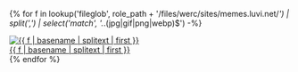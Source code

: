 {% for f in lookup('fileglob', role_path + '/files/werc/sites/memes.luvi.net/*') | split(',') | select('match', '.*\.(jpg|gif|png|webp)$') -%}
<div class="responsive">
  <div class="container">
    <a href="{{ f | basename }}">
      <img src="{{ f | basename}}" alt="{{ f | basename | splitext | first }}" class="image">
      <div class="overlay">
        <div class="text">{{ f | basename | splitext | first }}</div>
      </div>
    </a>
  </div>
</div>
{% endfor %}
